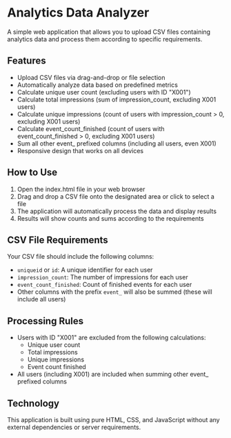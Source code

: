 # Analytics Data Analyzer

A simple web application that allows you to upload CSV files containing analytics data and process them according to specific requirements.

## Features

- Upload CSV files via drag-and-drop or file selection
- Automatically analyze data based on predefined metrics
- Calculate unique user count (excluding users with ID "X001")
- Calculate total impressions (sum of impression_count, excluding X001 users)
- Calculate unique impressions (count of users with impression_count > 0, excluding X001 users)
- Calculate event_count_finished (count of users with event_count_finished > 0, excluding X001 users)
- Sum all other event_ prefixed columns (including all users, even X001)
- Responsive design that works on all devices

## How to Use

1. Open the index.html file in your web browser
2. Drag and drop a CSV file onto the designated area or click to select a file
3. The application will automatically process the data and display results
4. Results will show counts and sums according to the requirements

## CSV File Requirements

Your CSV file should include the following columns:
- `uniqueid` or `id`: A unique identifier for each user
- `impression_count`: The number of impressions for each user
- `event_count_finished`: Count of finished events for each user
- Other columns with the prefix `event_` will also be summed (these will include all users)

## Processing Rules

- Users with ID "X001" are excluded from the following calculations:
  - Unique user count
  - Total impressions
  - Unique impressions
  - Event count finished
- All users (including X001) are included when summing other event_ prefixed columns

## Technology

This application is built using pure HTML, CSS, and JavaScript without any external dependencies or server requirements. 